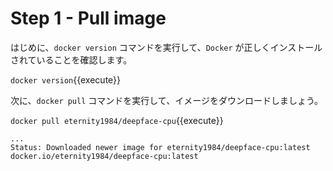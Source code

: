 # Step 1 - Pull image

はじめに、`docker version` コマンドを実行して、`Docker` が正しくインストールされていることを確認します。

`docker version`{{execute}}


次に、`docker pull` コマンドを実行して、イメージをダウンロードしましょう。

`docker pull eternity1984/deepface-cpu`{{execute}}


```
...
Status: Downloaded newer image for eternity1984/deepface-cpu:latest
docker.io/eternity1984/deepface-cpu:latest
```